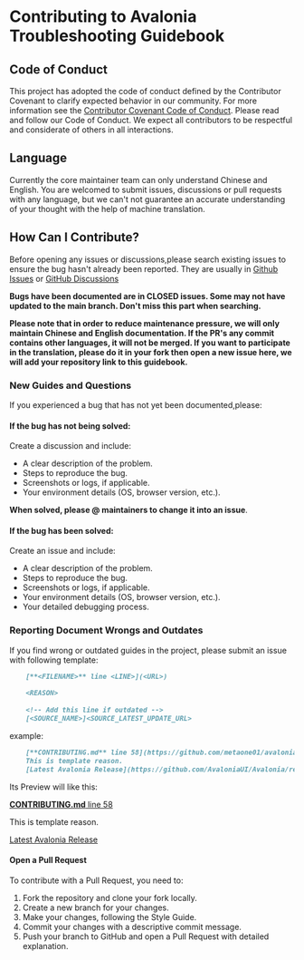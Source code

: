 ﻿# Contributing to Avalonia Troubleshooting Guidebook

## Code of Conduct

This project has adopted the code of conduct defined by the Contributor Covenant to clarify expected behavior in our community. 
For more information see the [Contributor Covenant Code of Conduct](https://www.contributor-covenant.org).
Please read and follow our Code of Conduct. 
We expect all contributors to be respectful and considerate of others in all interactions.

## Language

Currently the core maintainer team can only understand Chinese and English. 
You are welcomed to submit issues, discussions or pull requests with any language, 
but we can't not guarantee an accurate understanding of your thought with the help of machine translation.

## How Can I Contribute?

Before opening any issues or discussions,please search existing issues to ensure the bug hasn't already been reported.
They are usually in [Github Issues](https://github.com/metaone01/avalonia-troubleshooting-guidebook/issues)
or [GitHub Discussions](https://github.com/metaone01/avalonia-troubleshooting-guidebook/discussions)

**Bugs have been documented are in CLOSED issues. 
Some may not have updated to the main branch. 
Don't miss this part when searching.**

**Please note that in order to reduce maintenance pressure, we will only maintain Chinese and English documentation. 
If the PR's any commit contains other languages, it will not be merged. 
If you want to participate in the translation, please do it in your fork
then open a new issue here, we will add your repository link to this guidebook.**

### New Guides and Questions

If you experienced a bug that has not yet been documented,please:

#### If the bug has not being solved:

Create a discussion and include:

* A clear description of the problem.
* Steps to reproduce the bug.
* Screenshots or logs, if applicable.
* Your environment details (OS, browser version, etc.).

**When solved, please @ maintainers to change it into an issue**.

#### If the bug has been solved:

Create an issue and include:

* A clear description of the problem.
* Steps to reproduce the bug.
* Screenshots or logs, if applicable.
* Your environment details (OS, browser version, etc.).
* Your detailed debugging process.

### Reporting Document Wrongs and Outdates

If you find wrong or outdated guides in the project, please submit an issue with following template:

```markdown
    [**<FILENAME>** line <LINE>](<URL>) 
    
    <REASON>
    
    <!-- Add this line if outdated -->
    [<SOURCE_NAME>]<SOURCE_LATEST_UPDATE_URL>
```

example:

```markdown
    [**CONTRIBUTING.md** line 58](https://github.com/metaone01/avalonia-troubleshooting-guidebook/blob/main/CONTRIBUTING.md#L72)
    This is template reason.
    [Latest Avalonia Release](https://github.com/AvaloniaUI/Avalonia/releases/latest)
```

Its Preview will like this:

[**CONTRIBUTING.md** line 58](https://github.com/metaone01/avalonia-troubleshooting-guidebook/blob/main/CONTRIBUTING.md#L72)

This is template reason.

[Latest Avalonia Release](https://github.com/AvaloniaUI/Avalonia/releases/latest)

#### Open a Pull Request

To contribute with a Pull Request, you need to:

1. Fork the repository and clone your fork locally.
2. Create a new branch for your changes.
3. Make your changes, following the Style Guide.
4. Commit your changes with a descriptive commit message.
5. Push your branch to GitHub and open a Pull Request with detailed explanation.
